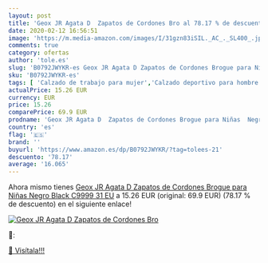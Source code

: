 ```yaml
---
layout: post
title: 'Geox JR Agata D  Zapatos de Cordones Bro al 78.17 % de descuento'
date: 2020-02-12 16:56:51
image: 'https://m.media-amazon.com/images/I/31gzn83iSIL._AC_._SL400_.jpg'
comments: true
category: ofertas
author: 'tole.es'
slug: 'B0792JWYKR-es Geox JR Agata D Zapatos de Cordones Brogue para Niñas...'
sku: 'B0792JWYKR-es'
tags: [ 'Calzado de trabajo para mujer','Calzado deportivo para hombre','Calzado sanitario y de hostelería para mujer','Chanclas y sandalias de piscina para hombre','Sandalias y chanclas para niña','Zapatillas y calzado deportivo para hombre','Zapatos','Zapatos para hombre','Zapatos para mujer','Zapatos para niñas pequeñas','Zapatos y complementos','Zuecos sanitarios y de hostelería para mujer','Zuecos y mules para hombre','zapatos', ]
actualPrice: 15.26 EUR
currency: EUR
price: 15.26
comparePrice: 69.9 EUR
prodname: 'Geox JR Agata D  Zapatos de Cordones Brogue para Niñas  Negro  Black C9999   31 EU'
country: 'es'
flag: '🇪🇸'
brand: ''
buyurl: 'https://www.amazon.es/dp/B0792JWYKR/?tag=tolees-21'
descuento: '78.17'
average: '16.065'
---
```


Ahora mismo tienes [Geox JR Agata D  Zapatos de Cordones Brogue para Niñas  Negro  Black C9999   31 EU](https://www.amazon.es/dp/B0792JWYKR/?tag=tolees-21) a 15.26 EUR (original: 69.9 EUR) (78.17 %  de descuento) en el siguiente enlace!

[![Geox JR Agata D  Zapatos de Cordones Bro](https://m.media-amazon.com/images/I/31gzn83iSIL._AC_._SL400_.jpg)](https://www.amazon.es/dp/B0792JWYKR/?tag=tolees-21)

🔎:


[🛒 Visítala!!!](https://www.amazon.es/dp/B0792JWYKR/?tag=tolees-21)
